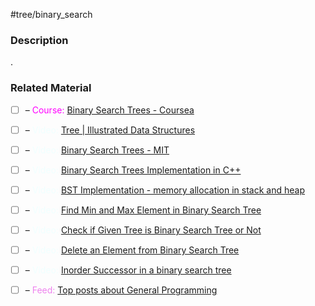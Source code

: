 #tree/binary_search

### Description

.
### Related Material

- [ ] – <font color="magenta"> Course: </font>[Binary Search Trees - Coursea](https://www.coursera.org/learn/data-structures/lecture/E7cXP/introduction)

- [ ] – <font color="azure"> Video: </font>[Tree | Illustrated Data Structures](https://www.youtube.com/watch?v=S2W3SXGPVyU)
- [ ] – <font color="azure"> Video: </font>[Binary Search Trees - MIT](https://www.youtube.com/watch?v=76dhtgZt38A)
- [ ] – <font color="azure"> Video: </font>[Binary Search Trees Implementation in C++](https://www.youtube.com/watch?v=COZK7NATh4k&list=PL2_aWCzGMAwI3W_JlcBbtYTwiQSsOTa6P&index=29)
- [ ] – <font color="azure"> Video: </font>[BST Implementation - memory allocation in stack and heap](https://www.youtube.com/watch?v=hWokyBoo0aI&list=PL2_aWCzGMAwI3W_JlcBbtYTwiQSsOTa6P&index=30)
- [ ] – <font color="azure"> Video: </font>[Find Min and Max Element in Binary Search Tree](https://www.youtube.com/watch?v=Ut90klNN264&list=PL2_aWCzGMAwI3W_JlcBbtYTwiQSsOTa6P&index=31)
- [ ] – <font color="azure"> Video: </font>[Check if Given Tree is Binary Search Tree or Not](https://www.youtube.com/watch?v=yEwSGhSsT0U&list=PL2_aWCzGMAwI3W_JlcBbtYTwiQSsOTa6P&index=36)
- [ ] – <font color="azure"> Video: </font>[Delete an Element from Binary Search Tree](https://www.youtube.com/watch?v=gcULXE7ViZw&list=PL2_aWCzGMAwI3W_JlcBbtYTwiQSsOTa6P&index=37)
- [ ] – <font color="azure"> Video: </font>[Inorder Successor in a binary search tree](https://www.youtube.com/watch?v=5cPbNCrdotA&list=PL2_aWCzGMAwI3W_JlcBbtYTwiQSsOTa6P&index=38)

- [ ] – <font color="violet"> Feed: </font>[Top posts about General Programming](https://app.daily.dev/tags/general-programming?ref=roadmapsh)

